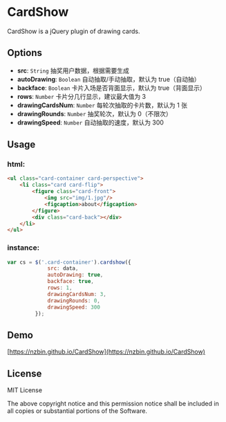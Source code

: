 # CardShow

CardShow is a jQuery plugin of drawing cards.


## Options

- __src__: ```String``` 抽奖用户数据，根据需要生成
- __autoDrawing__: ```Boolean``` 自动抽取/手动抽取，默认为 true（自动抽）
- __backface__: ```Boolean``` 卡片入场是否背面显示，默认为 true（背面显示）
- __rows__: ```Number``` 卡片分几行显示，建议最大值为 3
- __drawingCardsNum__: ```Number``` 每轮次抽取的卡片数，默认为 1 张
- __drawingRounds__: ```Number``` 抽奖轮次，默认为 0（不限次）
- __drawingSpeed__: ```Number``` 自动抽取的速度，默认为 300

## Usage

### html:
```html
<ul class="card-container card-perspective">
	<li class="card card-flip">
	    <figure class="card-front">
	        <img src="img/1.jpg"/>
	        <figcaption>about</figcaption>
	    </figure>
	    <div class="card-back"></div>
	</li>
</ul>
```

### instance:
```js
var cs = $('.card-container').cardshow({
	         src: data,
	         autoDrawing: true,
	         backface: true,
	         rows: 1,
	         drawingCardsNum: 3,
	         drawingRounds: 0,
	         drawingSpeed: 300
	     });
```


## Demo

[https://nzbin.github.io/CardShow](https://nzbin.github.io/CardShow)

## License

MIT License

The above copyright notice and this permission notice shall be included in all
copies or substantial portions of the Software.

